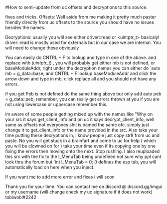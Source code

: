 #How to semi-update from uc offsets and decryptions to this source.

fixes and tricks.
Offsets:
Well aside from me making it pretty much paster friendly directly from uc offsets to the source you should have no issues besides the names.



Decryptions:
usually you will see either driver::read or <uintptr_t> basicalyl driver::read is mostly used for externals but in our case we are internal.
You will need to change these obviously 

You can easily do CNTRL + F to lookup and type in one of the above. and replace with *(uintptr_t*) , you will probably get either mb is not defined, or baseModuleAddr, right under the decryption names you can either do `auto mb = g_data::base; and CNTRL + F lookup baseModuleAddr and click the arrow down and type in mb, click replace all and you should not have any errors.

if you get Peb is not defined do the same thing above but only add auto peb = g_data::peb; remember, you can really get errors thrown at you if you are not using lowercase or uppercase remember this. 

im aware of some people getting mixed up with the names like "Why on your src it says get_client_info and on uc it says decrypt_client_info, well same as offsets not everyones shit is named the same ofc.  simply just change it to get_client_info or the name provided in the src. Also take your time putting these decryptions in, i know people just copy str8 from uc and paste. No you will get stuck in a brainfart and come to uc for help ( which you will be clowned on for ) take your time even if its copying one by one fixing the errors then moving onto the next. Stop rushing. I also reuploaded this src with the fix to the I_MenuTab being undefined not sure why ppl cant look thru the forum but `int I_MenuTab = 0; 0 defines the esp tab, you will automatically load on here when you inject.

If you want me to add more error and fixes i will soon

Thank you for your time. You can contact me on discord @ discord.gg/imgui or my username (will change check my uc signature if it does not work) 
tobiwobi#2242